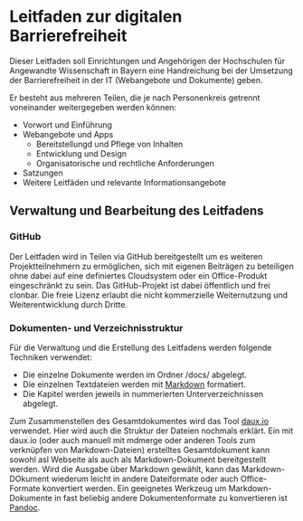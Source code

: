 # Leitfaden zur digitalen Barrierefreiheit

Dieser Leitfaden soll Einrichtungen und Angehörigen der Hochschulen für Angewandte Wissenschaft in Bayern eine Handreichung bei der Umsetzung der Barrierefreiheit in der IT (Webangebote und Dokumente) geben.

Er besteht aus mehreren Teilen, die je nach Personenkreis getrennt voneinander weitergegeben werden können:

- Vorwort und Einführung
- Webangebote und Apps
    - Bereitstellungd und Pflege von Inhalten
    - Entwicklung und Design
    - Organisatorische und rechtliche Anforderungen
- Satzungen
- Weitere Leitfäden und relevante Informationsangebote


## Verwaltung und Bearbeitung des Leitfadens

### GitHub

Der Leitfaden wird in Teilen via GitHub bereitgestellt um es weiteren Projektteilnehmern zu ermöglichen, sich mit eigenen Beiträgen zu beteiligen ohne dabei auf eine definiertes Cloudsystem oder ein Office-Produkt eingeschränkt zu sein.
Das GitHub-Projekt ist dabei öffentlich und frei clonbar. Die freie Lizenz erlaubt die nicht kommerzielle Weiternutzung und Weiterentwicklung durch Dritte. 


### Dokumenten- und Verzeichnisstruktur

Für die Verwaltung und die Erstellung des Leitfadens werden folgende Techniken verwendet:

* Die einzelne Dokumente werden im Ordner /docs/  abgelegt.
* Die einzelnen Textdateien werden mit [Markdown](https://guides.github.com/features/mastering-markdown/) formatiert.
* Die Kapitel werden jeweils in nummerierten Unterverzeichnissen abgelegt.

Zum Zusammenstellen des Gesamtdokumentes wird das Tool [daux.io](https://github.com/dauxio/daux.io) verwendet. Hier wird auch die Struktur der Dateien nochmals erklärt.
Ein mit daux.io (oder auch manuell mit mdmerge oder anderen Tools zum verknüpfen von Markdown-Dateien) erstelltes Gesamtdokument kann sowohl asl Webseite als auch als Markdown-Dokument bereitgestellt werden. Wird die Ausgabe über Markdown gewählt, kann das Markdown-DOkument wiederum leicht in andere Dateiformate oder auch Office-Formate konvertiert werden. 
Ein geeignetes Werkzeug um Markdown-Dokumente in fast beliebig andere Dokumentenformate zu konvertieren ist [Pandoc](https://pandoc.org/).

